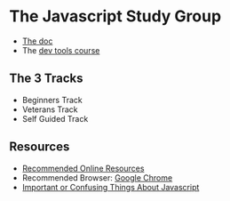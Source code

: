 The Javascript Study Group
==========================

* [The doc](https://docs.google.com/document/d/1kXK0bBBKp6zLVtq1soN5FYc1isKcjgfJR2pWo9CVUSk/edit)
* The [dev tools course](http://www.codeschool.com/courses/discover-devtools)

The 3 Tracks
------------

* Beginners Track
* Veterans Track
* Self Guided Track

Resources
---------

* [Recommended Online Resources](recommended_resources.md)
* Recommended Browser: [Google Chrome](https://www.google.com/intl/en/chrome/browser/)
* [Important or Confusing Things About Javascript](important_on_confusing.md)

